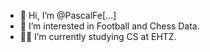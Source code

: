 - 👋 Hi, I’m @PascalFe[...]
- 👀 I’m interested in Football and Chess Data. 
- 👨‍🎓 I’m currently studying CS at EHTZ.



